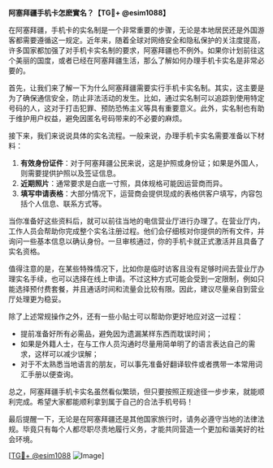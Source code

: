 **阿塞拜疆手机卡怎麽實名？【TG💪+ @esim1088】**

在阿塞拜疆，手机卡的实名制是一个非常重要的步骤，无论是本地居民还是外国游客都需要遵循这一规定。近年来，随着全球对网络安全和隐私保护的关注度提高，许多国家都加强了对手机卡实名制的要求，阿塞拜疆也不例外。如果你计划前往这个美丽的国度，或者已经在阿塞拜疆生活，那么了解如何办理手机卡实名是非常必要的。

首先，让我们来了解一下为什么阿塞拜疆需要实行手机卡实名制。其实，这主要是为了确保通信安全，防止非法活动的发生。比如，通过实名制可以追踪到使用特定号码的人，这对于打击犯罪、预防恐怖主义等具有重要意义。此外，实名制也有助于维护用户权益，避免因匿名号码带来的不必要的麻烦。

接下来，我们来说说具体的实名流程。一般来说，办理手机卡实名需要准备以下材料：

1. **有效身份证件**：对于阿塞拜疆公民来说，这是护照或身份证；如果是外国人，则需要提供护照以及签证信息。
2. **近期照片**：通常要求是白底一寸照，具体规格可能因运营商而异。
3. **填写申请表格**：大部分情况下，运营商会提供现成的表格供客户填写，内容包括个人信息、联系方式等。

当你准备好这些资料后，就可以前往当地的电信营业厅进行办理了。在营业厅内，工作人员会帮助你完成整个实名注册过程。他们会仔细核对你提供的所有文件，并询问一些基本信息以确认身份。一旦审核通过，你的手机卡就正式激活并且具备了实名资格。

值得注意的是，在某些特殊情况下，比如你是临时访客且没有足够时间去营业厅办理实名手续，也可以选择在线上申请。不过这种方式可能会受到一定限制，例如只能选择预付费套餐，并且通话时间和流量会比较有限。因此，建议尽量亲自到营业厅处理更为稳妥。

除了上述常规操作之外，还有一些小贴士可以帮助你更好地应对这一过程：

- 提前准备好所有必需品，避免因为遗漏某样东西而耽误时间；
- 如果是外籍人士，在与工作人员沟通时尽量用简单明了的语言表达自己的需求，这样可以减少误解；
- 对于不太熟悉当地语言的朋友，可以事先准备好翻译软件或者携带一本常用词汇手册以便查询。

总之，阿塞拜疆手机卡实名虽然看似繁琐，但只要按照正规途径一步步来，就能顺利完成。希望大家都能顺利拿到属于自己的合法手机号码！

最后提醒一下，无论是在阿塞拜疆还是其他国家旅行时，请务必遵守当地的法律法规。毕竟只有每个人都尽职尽责地履行义务，才能共同营造一个更加和谐美好的社会环境。

[[TG💪+ @esim1088](https://t.me/s/esim1088) ![Image](https://i.postimg.cc/4NQfJmqS/Snipaste-2025-05-13-00-14-12.png)]